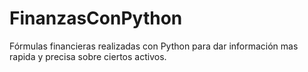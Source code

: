 # FinanzasConPython
Fórmulas financieras realizadas con Python para dar información mas rapida y precisa sobre ciertos activos.
